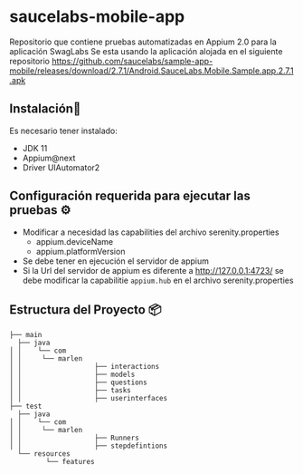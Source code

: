 # saucelabs-mobile-app
Repositorio que contiene pruebas automatizadas en Appium 2.0 para la aplicación SwagLabs
Se esta usando la aplicación alojada en el siguiente repositorio https://github.com/saucelabs/sample-app-mobile/releases/download/2.7.1/Android.SauceLabs.Mobile.Sample.app.2.7.1.apk

## Instalación🔧
Es necesario tener instalado:
* JDK 11
* Appium@next
* Driver UIAutomator2

## Configuración requerida para ejecutar las pruebas ⚙️
* Modificar a necesidad las capabilities del archivo serenity.properties
  * appium.deviceName
  * appium.platformVersion
* Se debe tener en ejecución el servidor de appium
* Si la Url del servidor de appium es diferente a http://127.0.0.1:4723/ se debe modificar la capabilitie `appium.hub` en el archivo serenity.properties


## **Estructura del Proyecto** 📦
```
├── main
  ├── java
│ │    └── com
│ │     └── marlen
│ │                  ├── interactions 
│ │                  ├── models
│ │                  ├── questions
│ │                  ├── tasks
│ │                  ├── userinterfaces
├── test
  ├── java
│ │    └── com
│ │     └── marlen
│ │                  ├── Runners
│ │                  ├── stepdefintions
  └── resources
         └── features
```

